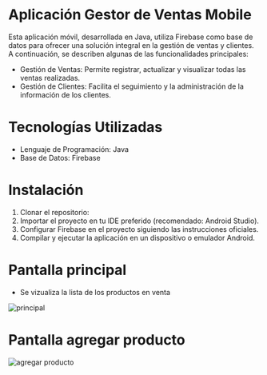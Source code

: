# Aplicación Gestor de Ventas Mobile
Esta aplicación móvil, desarrollada en Java, utiliza Firebase como base de datos para ofrecer una 
solución integral en la gestión de ventas y clientes. A continuación, se describen algunas de las 
funcionalidades principales:

- Gestión de Ventas: Permite registrar, actualizar y visualizar todas las ventas realizadas.
- Gestión de Clientes: Facilita el seguimiento y la administración de la información de los clientes.

# Tecnologías Utilizadas
- Lenguaje de Programación: Java
- Base de Datos: Firebase

# Instalación
1. Clonar el repositorio:
2. Importar el proyecto en tu IDE preferido (recomendado: Android Studio).
3. Configurar Firebase en el proyecto siguiendo las instrucciones oficiales.
4. Compilar y ejecutar la aplicación en un dispositivo o emulador Android.

# Pantalla principal
- Se vizualiza la lista de los productos en venta
  
![principal](https://github.com/JosueRuiz3/APP_VyA/assets/85378541/748221d0-3b49-493e-a016-e53d8657ce91)

# Pantalla agregar producto
![agregar producto](https://github.com/JosueRuiz3/APP_VyA/assets/85378541/b9ecff8a-bc5a-4170-b89a-ce1a449f1115)
